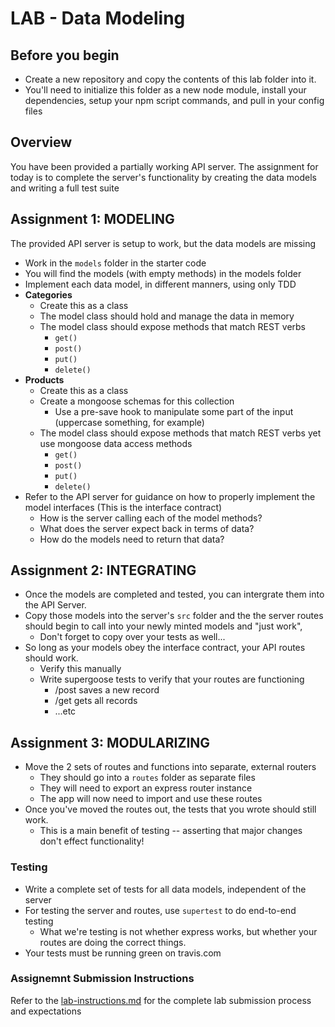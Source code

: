 # LAB - Data Modeling

## Before you begin
* Create a new repository and copy the contents of this lab folder into it.
* You'll need to initialize this folder as a new node module, install your dependencies, setup your npm script commands, and pull in your config files

## Overview
You have been provided a partially working API server. The assignment for today is to complete the server's functionality by creating the data models and writing a full test suite

## Assignment 1: MODELING
The provided API server is setup to work, but the data models are missing

* Work in the `models` folder in the starter code
* You will find the models (with empty methods) in the models folder
* Implement each data model, in different manners, using only TDD
* **Categories**
  * Create this as a class
  * The model class should hold and manage the data in memory
  * The model class should expose methods that match REST verbs
    * `get()`
    * `post()`
    * `put()`
    * `delete()`
* **Products**
  * Create this as a class
  * Create a mongoose schemas for this collection
    * Use a pre-save hook to manipulate some part of the input (uppercase something, for example)
  * The model class should expose methods that match REST verbs yet use mongoose data access methods
    * `get()`
    * `post()`
    * `put()`
    * `delete()`
* Refer to the API server for guidance on how to properly implement the model interfaces (This is the interface contract)
  * How is the server calling each of the model methods?
  * What does the server expect back in terms of data?
  * How do the models need to return that data?
    
## Assignment 2: INTEGRATING
* Once the models are completed and tested, you can intergrate them into the API Server.
* Copy those models into the server's `src` folder and the the server routes should begin to call into your newly minted models and "just work", 
  * Don't forget to copy over your tests as well...
* So long as your models obey the interface contract, your API routes should work.
  * Verify this manually
  * Write supergoose tests to verify that your routes are functioning
    * /post saves a new record
    * /get gets all records
    * ...etc
    
## Assignment 3: MODULARIZING

* Move the 2 sets of routes and functions into separate, external routers
  * They should go into a `routes` folder as separate files
  * They will need to export an express router instance
  * The app will now need to import and use these routes
* Once you've moved the routes out, the tests that you wrote should still work.
  * This is a main benefit of testing -- asserting that major changes don't effect functionality!
   
### Testing
* Write a complete set of tests for all data models, independent of the server
* For testing the server and routes, use `supertest` to do end-to-end testing
  * What we're testing is not whether express works, but whether your routes are doing the correct things.
* Your tests must be running green on travis.com

### Assignemnt Submission Instructions
Refer to the [lab-instructions.md](../../../reference/submission-instructions/labs) for the complete lab submission process and expectations
